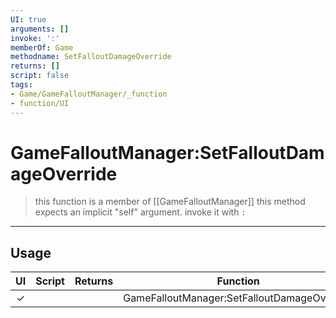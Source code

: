 ```yaml
---
UI: true
arguments: []
invoke: ':'
memberOf: Game
methodname: SetFalloutDamageOverride
returns: []
script: false
tags:
- Game/GameFalloutManager/_function
- function/UI
---
```

# GameFalloutManager:SetFalloutDamageOverride
> this function is a member of [[GameFalloutManager]]
> this method expects an implicit "self" argument. invoke it with `:`
-----
## Usage
|  UI | Script | Returns | Function | Arguments |
|:---:|:------:|-------:|:--------:|:---------|
|✓| ||GameFalloutManager:SetFalloutDamageOverride||
